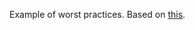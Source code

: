 Example of worst practices. Based on [this](https://github.com/bchazalet/web-app-security-examples/tree/master/sql-injection-examples).